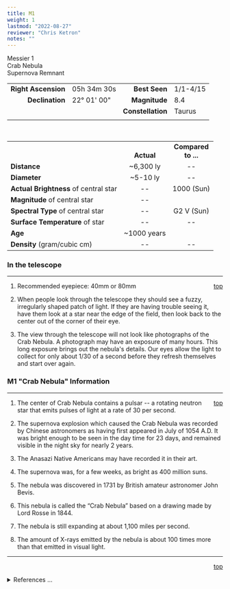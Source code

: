 ```yaml
---
title: M1
weight: 1
lastmod: "2022-08-27"
reviewer: "Chris Ketron"
notes: ""
---
```


<script src="/notes/js/whatsup.js"></script>
<script type="text/javascript">
	var objectName ="M1"
	var objectDesc ="Crab Supernova Remnant<br/>Planetary Nebula<br/>in the Constellation Taurus<h6>From five observatories:<br/>VLA / Spitzer / Hubble / XMM-Newton / Chandra X-ray"
	var objectImage="m1.gif"
	// var objectImage="m1.jpg"
</script>

<span style='float:right;'><div id=whatsup></div></span>

Messier 1  
Crab Nebula  
Supernova Remnant  

|   |   |   |   |
|--:|:--|--:|:--|
|**Right Ascension**| 05h 34m 30s|**Best Seen**|1/1-4/15|
|**Declination**| 22&deg; 01' 00" |**Magnitude**|8.4|
|   |   |**Constellation**|Taurus|
|   |   |   |   |

<br/>

|   |   |   |
|---|:---:|:---:|
|   | <br/>**Actual**| **Compared<br/>to ...** |
|**Distance** | ~6,300 ly | -- |
|**Diameter** | ~5-10 ly | -- |
|**Actual Brightness** of central star| -- | 1000 (Sun) |
|**Magnitude** of central star | -- |   |
|**Spectral Type** of central star | -- | G2 V (Sun) |
|**Surface Temperature** of star | -- | -- |
|**Age** | ~1000 years |   |
|**Density** (gram/cubic cm) | -- | -- |

### In the telescope

---
<span style='float:right;'>[top](#)</span>

1.	Recommended eyepiece: 40mm or 80mm

2.	When people look through the telescope they should see a fuzzy, irregularly shaped patch of light.  If they are having trouble seeing it, have them look at a star near the edge of the field, then look back to the center out of the corner of their eye.

3.	The view through the telescope will not look like photographs of the Crab Nebula.  A photograph may have an exposure of many hours.  This long exposure brings out the nebula's details.  Our eyes allow the light to collect for only about 1/30 of a second before they refresh themselves and start over again. 

### M1 "Crab Nebula" Information

---
<span style='float:right;'>[top](#)</span>

1.	The center of Crab Nebula contains a pulsar -- a rotating neutron star that emits pulses of light at a rate of 30 per second.

2.	The supernova explosion which caused the Crab Nebula was recorded by Chinese astronomers as having first appeared in July of 1054 A.D.  It was bright enough to be seen in the day time for 23 days, and remained visible in the night sky for nearly 2 years.

3.	The Anasazi Native Americans may have recorded it in their art.
 
4.	The supernova was, for a few weeks, as bright as 400 million suns.

5.	The nebula was discovered in 1731 by British amateur astronomer John Bevis.

6.	This nebula is called the “Crab Nebula” based on a drawing made by Lord Rosse in 1844.

7.	The nebula is still expanding at about 1,100 miles per second.

8.	The amount of X-rays emitted by the nebula is about 100 times more than that emitted in visual light.

---
<span style='float:right;'>[top](#)</span>
<br/>
<details>
<summary>References ...</summary>

|   |   |   | 
|-------------|-------------|-----------|
| **Item**    | **Updated** | **Notes** |
|Coordinates|2002-12-19|from <http://messier.seds.org/m/m001.html>|
|Magnitude|2002-12-19|from SEDS site|
|Distance|2002-12-19|  |
|Diameter|2002-12-19|from SEDS site|
|Actual Brightness|2002-12-19|from SEDS site|
|Age|2002-12-19|from SEDS site|
|Other Information|2002-12-19|from SEDS site|
</details>
